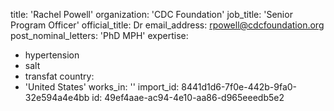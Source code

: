 title: 'Rachel Powell'
organization: 'CDC Foundation'
job_title: 'Senior Program Officer'
official_title: Dr
email_address: rpowell@cdcfoundation.org
post_nominal_letters: 'PhD MPH'
expertise:
  - hypertension
  - salt
  - transfat
country:
  - 'United States'
works_in: ''
import_id: 8441d1d6-7f0e-442b-9fa0-32e594a4e4bb
id: 49ef4aae-ac94-4e10-aa86-d965eeedb5e2
